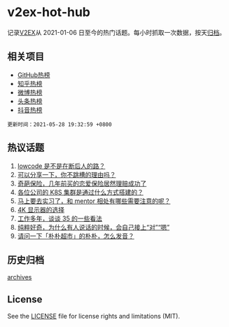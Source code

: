 # v2ex-hot-hub

 记录[V2EX](https://www.v2ex.com/)从 2021-01-06 日至今的热门话题。每小时抓取一次数据，按天[归档](archives)。
 
 ## 相关项目

- [GitHub热榜](https://github.com/snaildev/github-hot-hub)
- [知乎热榜](https://github.com/snaildev/zhihu-hot-hub)
- [微博热榜](https://github.com/snaildev/weibo-hot-hub)
- [头条热榜](https://github.com/snaildev/toutiao-hot-hub)
- [抖音热榜](https://github.com/snaildev/douyin-hot-hub)


 `更新时间：2021-05-28 19:32:59 +0800`

## 热议话题

1. [lowcode 是不是在断后人的路？](https://www.v2ex.com/t/779797)
1. [可以分享一下，你不跳槽的理由吗？](https://www.v2ex.com/t/779658)
1. [奇葩保险，几年前买的恋爱保险居然理赔成功了](https://www.v2ex.com/t/779805)
1. [各位公司的 K8S 集群是通过什么方式搭建的？](https://www.v2ex.com/t/779694)
1. [马上要去实习了，和 mentor 相处有哪些需要注意的呢？](https://www.v2ex.com/t/779707)
1. [4K 显示器的选择](https://www.v2ex.com/t/779716)
1. [工作多年，谈谈 35 的一些看法](https://www.v2ex.com/t/779656)
1. [纯粹好奇，为什么有人说话的时候，会自己接上“对”“嗯”](https://www.v2ex.com/t/779733)
1. [请问一下「朴朴超市」的朴朴，怎么发音？](https://www.v2ex.com/t/779730)

## 历史归档

[archives](archives)

## License

See the [LICENSE](LICENSE) file for license rights and limitations (MIT).
